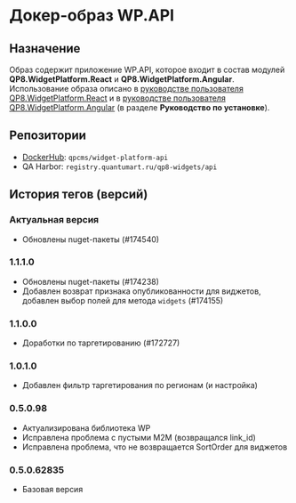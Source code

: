 # Докер-образ WP.API

## Назначение

Образ содержит приложение WP.API, которое входит в состав модулей **QP8.WidgetPlatform.React** и **QP8.WidgetPlatform.Angular**. Использование образа описано в [руководстве пользователя QP8.WidgetPlatform.React](https://storage.qp.qsupport.ru/qa_official_site/images/downloads/qp8-widgets-react_user_man.pdf) и в [руководстве пользователя QP8.WidgetPlatform.Angular](https://storage.qp.qsupport.ru/qa_official_site/images/downloads/qp8-widgets-angular-user-man.pdf)  (в разделе **Руководство по установке**).

## Репозитории

* [DockerHub](https://hub.docker.com/r/qpcms/widget-platform-api/tags): `qpcms/widget-platform-api`
* QA Harbor: `registry.quantumart.ru/qp8-widgets/api`

## История тегов (версий)

### Актуальная версия

* Обновлены nuget-пакеты (#174540)

### 1.1.1.0

* Обновлены nuget-пакеты (#174238)
* Добавлен возврат признака опубликованности для виджетов, добавлен выбор полей для метода `widgets` (#174155)

### 1.1.0.0

* Доработки по таргетированию (#172727)

### 1.0.1.0

* Добавлен фильтр таргетирования по регионам (и настройка)

### 0.5.0.98

* Актуализирована библиотека WP
* Исправлена проблема с пустыми M2M (возвращался link_id)
* Исправлена проблема, что не возвращается SortOrder для виджетов

### 0.5.0.62835

* Базовая версия
